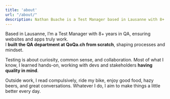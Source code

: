 ```yaml
---
title: 'about'
url: "/about/"
description: Nathan Buache is a Test Manager based in Lausanne with 8+ years of QA experience. Learn about his professional journey and approach to quality assurance.
---
```


Based in Lausanne, I’m a Test Manager with 8+ years in QA, ensuring websites and apps truly work.  
I **built the QA department at QoQa.ch from scratch**, shaping processes and mindset.  

Testing is about curiosity, common sense, and collaboration. Most of what I know, I learned hands-on, working with devs and stakeholders **having quality in mind**.  

Outside work, I read compulsively, ride my bike, enjoy good food, hazy beers, and great conversations. Whatever I do, I aim to make things a little better every day.  
